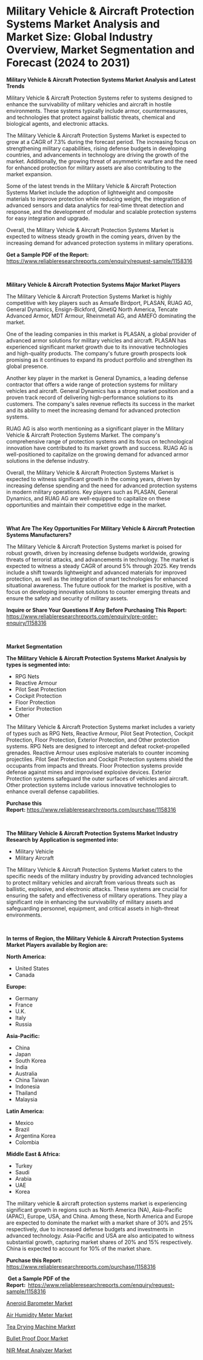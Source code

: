 <p><h1>Military Vehicle & Aircraft Protection Systems Market Analysis and Market Size: Global Industry Overview, Market Segmentation and Forecast (2024 to 2031)</h1></p><p><strong>Military Vehicle & Aircraft Protection Systems Market Analysis and Latest Trends</strong></p>
<p><p>Military Vehicle & Aircraft Protection Systems refer to systems designed to enhance the survivability of military vehicles and aircraft in hostile environments. These systems typically include armor, countermeasures, and technologies that protect against ballistic threats, chemical and biological agents, and electronic attacks.</p><p>The Military Vehicle & Aircraft Protection Systems Market is expected to grow at a CAGR of 7.3% during the forecast period. The increasing focus on strengthening military capabilities, rising defense budgets in developing countries, and advancements in technology are driving the growth of the market. Additionally, the growing threat of asymmetric warfare and the need for enhanced protection for military assets are also contributing to the market expansion.</p><p>Some of the latest trends in the Military Vehicle & Aircraft Protection Systems Market include the adoption of lightweight and composite materials to improve protection while reducing weight, the integration of advanced sensors and data analytics for real-time threat detection and response, and the development of modular and scalable protection systems for easy integration and upgrade.</p><p>Overall, the Military Vehicle & Aircraft Protection Systems Market is expected to witness steady growth in the coming years, driven by the increasing demand for advanced protection systems in military operations.</p></p>
<p><strong>Get a Sample PDF of the Report:&nbsp;</strong> <a href="https://www.reliableresearchreports.com/enquiry/request-sample/1158316">https://www.reliableresearchreports.com/enquiry/request-sample/1158316</a></p>
<p>&nbsp;</p>
<p><strong>Military Vehicle & Aircraft Protection Systems Major Market Players</strong></p>
<p><p>The Military Vehicle & Aircraft Protection Systems Market is highly competitive with key players such as Amsafe Birdport, PLASAN, RUAG AG, General Dynamics, Ensign-Bickford, QinetiQ North America, Tencate Advanced Armor, MDT Armour, Rheinmetall AG, and AMEFO dominating the market.</p><p>One of the leading companies in this market is PLASAN, a global provider of advanced armor solutions for military vehicles and aircraft. PLASAN has experienced significant market growth due to its innovative technologies and high-quality products. The company's future growth prospects look promising as it continues to expand its product portfolio and strengthen its global presence.</p><p>Another key player in the market is General Dynamics, a leading defense contractor that offers a wide range of protection systems for military vehicles and aircraft. General Dynamics has a strong market position and a proven track record of delivering high-performance solutions to its customers. The company's sales revenue reflects its success in the market and its ability to meet the increasing demand for advanced protection systems.</p><p>RUAG AG is also worth mentioning as a significant player in the Military Vehicle & Aircraft Protection Systems Market. The company's comprehensive range of protection systems and its focus on technological innovation have contributed to its market growth and success. RUAG AG is well-positioned to capitalize on the growing demand for advanced armor solutions in the defense industry.</p><p>Overall, the Military Vehicle & Aircraft Protection Systems Market is expected to witness significant growth in the coming years, driven by increasing defense spending and the need for advanced protection systems in modern military operations. Key players such as PLASAN, General Dynamics, and RUAG AG are well-equipped to capitalize on these opportunities and maintain their competitive edge in the market.</p></p>
<p>&nbsp;</p>
<p><strong>What Are The Key Opportunities For Military Vehicle & Aircraft Protection Systems Manufacturers?</strong></p>
<p><p>The Military Vehicle & Aircraft Protection Systems market is poised for robust growth, driven by increasing defense budgets worldwide, growing threats of terrorist attacks, and advancements in technology. The market is expected to witness a steady CAGR of around 5% through 2025. Key trends include a shift towards lightweight and advanced materials for improved protection, as well as the integration of smart technologies for enhanced situational awareness. The future outlook for the market is positive, with a focus on developing innovative solutions to counter emerging threats and ensure the safety and security of military assets.</p></p>
<p><strong>Inquire or Share Your Questions If Any Before Purchasing This Report:</strong> <a href="https://www.reliableresearchreports.com/enquiry/pre-order-enquiry/1158316">https://www.reliableresearchreports.com/enquiry/pre-order-enquiry/1158316</a></p>
<p>&nbsp;</p>
<p><strong>Market Segmentation</strong></p>
<p><strong>The Military Vehicle & Aircraft Protection Systems Market Analysis by types is segmented into:</strong></p>
<p><ul><li>RPG Nets</li><li>Reactive Armour</li><li>Pilot Seat Protection</li><li>Cockpit Protection</li><li>Floor Protection</li><li>Exterior Protection</li><li>Other</li></ul></p>
<p><p>The Military Vehicle & Aircraft Protection Systems market includes a variety of types such as RPG Nets, Reactive Armour, Pilot Seat Protection, Cockpit Protection, Floor Protection, Exterior Protection, and Other protection systems. RPG Nets are designed to intercept and defeat rocket-propelled grenades. Reactive Armour uses explosive materials to counter incoming projectiles. Pilot Seat Protection and Cockpit Protection systems shield the occupants from impacts and threats. Floor Protection systems provide defense against mines and improvised explosive devices. Exterior Protection systems safeguard the outer surfaces of vehicles and aircraft. Other protection systems include various innovative technologies to enhance overall defense capabilities.</p></p>
<p><strong>Purchase this Report:&nbsp;</strong><a href="https://www.reliableresearchreports.com/purchase/1158316">https://www.reliableresearchreports.com/purchase/1158316</a></p>
<p>&nbsp;</p>
<p><strong>The Military Vehicle & Aircraft Protection Systems Market Industry Research by Application is segmented into:</strong></p>
<p><ul><li>Military Vehicle</li><li>Military Aircraft</li></ul></p>
<p><p>The Military Vehicle & Aircraft Protection Systems Market caters to the specific needs of the military industry by providing advanced technologies to protect military vehicles and aircraft from various threats such as ballistic, explosive, and electronic attacks. These systems are crucial for ensuring the safety and effectiveness of military operations. They play a significant role in enhancing the survivability of military assets and safeguarding personnel, equipment, and critical assets in high-threat environments.</p></p>
<p>&nbsp;</p>
<p><strong>In terms of Region, the Military Vehicle & Aircraft Protection Systems Market Players available by Region are:</strong></p>
<p>
    <p> <strong> North America: </strong>
        <ul>
            <li>United States</li>
            <li>Canada</li>
        </ul>
        </p> 
    <p> <strong> Europe: </strong>
        <ul>
            <li>Germany</li>
            <li>France</li>
            <li>U.K.</li>
            <li>Italy</li>
            <li>Russia</li>
        </ul>
        </p> 
    <p> <strong> Asia-Pacific: </strong>
        <ul>
            <li>China</li>
            <li>Japan</li>
            <li>South Korea</li>
            <li>India</li>
            <li>Australia</li>
            <li>China Taiwan</li>
            <li>Indonesia</li>
            <li>Thailand</li>
            <li>Malaysia</li>
        </ul>
        </p> 
    <p> <strong> Latin America: </strong>
        <ul>
            <li>Mexico</li>
            <li>Brazil</li>
            <li>Argentina Korea</li>
            <li>Colombia</li>
        </ul>
        </p> 
    <p> <strong> Middle East & Africa: </strong>
        <ul>
            <li>Turkey</li>
            <li>Saudi</li>
            <li>Arabia</li>
            <li>UAE</li>
            <li>Korea</li>
        </ul>
    </p>
    </p>
<p><p>The military vehicle & aircraft protection systems market is experiencing significant growth in regions such as North America (NA), Asia-Pacific (APAC), Europe, USA, and China. Among these, North America and Europe are expected to dominate the market with a market share of 30% and 25% respectively, due to increased defense budgets and investments in advanced technology. Asia-Pacific and USA are also anticipated to witness substantial growth, capturing market shares of 20% and 15% respectively. China is expected to account for 10% of the market share.</p></p>
<p><strong>Purchase this Report: </strong><a href="https://www.reliableresearchreports.com/purchase/1158316">https://www.reliableresearchreports.com/purchase/1158316</a></p>
<p>&nbsp;<strong>Get a Sample PDF of the Report:&nbsp;&nbsp;</strong><a href="https://www.reliableresearchreports.com/enquiry/request-sample/1158316">https://www.reliableresearchreports.com/enquiry/request-sample/1158316</a></p>
<p><strong></strong></p>
<p><p><a href="https://medium.com/@jerryobrien756/aneroid-barometer-market-furnishes-information-on-market-share-market-trends-and-market-growth-1d2556b636f5">Aneroid Barometer Market</a></p><p><a href="https://medium.com/@jerryobrien756/air-humidity-meter-market-insight-market-trends-growth-forecasted-from-2024-to-2031-946364aa9d1f">Air Humidity Meter Market</a></p><p><a href="https://medium.com/@jerryobrien756/tea-drying-machine-market-comprehensive-assessment-by-type-application-and-geography-1a74b1859aa4">Tea Drying Machine Market</a></p><p><a href="https://medium.com/@ericahahn435/bullet-proof-door-market-insight-market-trends-growth-forecasted-from-2024-to-2031-4d901c5bec43">Bullet Proof Door Market</a></p><p><a href="https://medium.com/@jerryobrien756/nir-meat-analyzer-market-research-report-its-history-and-forecast-2024-to-2031-c395e5cdff80">NIR Meat Analyzer Market</a></p></p>